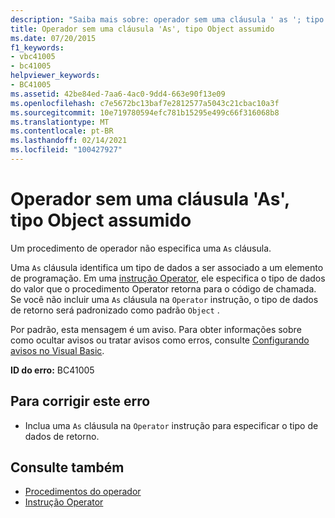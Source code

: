 ```yaml
---
description: "Saiba mais sobre: operador sem uma cláusula ' as '; tipo de objeto assumido"
title: Operador sem uma cláusula 'As', tipo Object assumido
ms.date: 07/20/2015
f1_keywords:
- vbc41005
- bc41005
helpviewer_keywords:
- BC41005
ms.assetid: 42be84ed-7aa6-4ac0-9dd4-663e90f13e09
ms.openlocfilehash: c7e5672bc13baf7e2812577a5043c21cbac10a3f
ms.sourcegitcommit: 10e719780594efc781b15295e499c66f316068b8
ms.translationtype: MT
ms.contentlocale: pt-BR
ms.lasthandoff: 02/14/2021
ms.locfileid: "100427927"
---
```

# <a name="operator-without-an-as-clause-type-of-object-assumed"></a>Operador sem uma cláusula 'As', tipo Object assumido

Um procedimento de operador não especifica uma `As` cláusula.  
  
 Uma `As` cláusula identifica um tipo de dados a ser associado a um elemento de programação. Em uma [instrução Operator](../language-reference/statements/operator-statement.md), ele especifica o tipo de dados do valor que o procedimento Operator retorna para o código de chamada. Se você não incluir uma `As` cláusula na `Operator` instrução, o tipo de dados de retorno será padronizado como padrão `Object` .  
  
 Por padrão, esta mensagem é um aviso. Para obter informações sobre como ocultar avisos ou tratar avisos como erros, consulte [Configurando avisos no Visual Basic](/visualstudio/ide/configuring-warnings-in-visual-basic).  
  
 **ID do erro:** BC41005  
  
## <a name="to-correct-this-error"></a>Para corrigir este erro  
  
- Inclua uma `As` cláusula na `Operator` instrução para especificar o tipo de dados de retorno.  
  
## <a name="see-also"></a>Consulte também

- [Procedimentos do operador](../programming-guide/language-features/procedures/operator-procedures.md)
- [Instrução Operator](../language-reference/statements/operator-statement.md)
